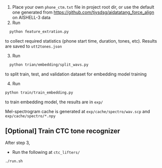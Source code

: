 1. Place your own `phone_ctm.txt` file in project root dir, or use the default one generated
   from https://github.com/tjysdsg/aidatatang_force_align on AISHELL-3 data
2. Run

```bash
  python feature_extration.py
```

to collect required statistics (phone start time, duration, tones, etc). Results are saved to `utt2tones.json`

3. Run

```bash
  python trian/embedding/split_wavs.py
```

to split train, test, and validation dataset for embedding model training

4. Run

```bash
python train/train_embedding.py
```

to train embedding model, the results are in `exp/`

Mel-spectrogram cache is generated at `exp/cache/spectro/wav.scp` and `exp/cache/spectro/*.npy`

## [Optional] Train CTC tone recognizer

After step 3,

- Run the following at `ctc_lifters/`

```bash
./run.sh
```